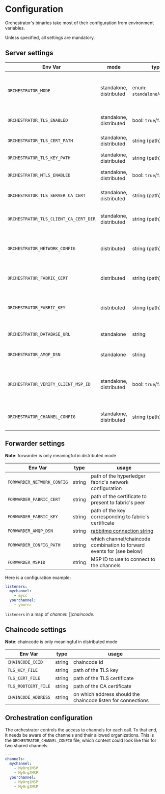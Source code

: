 # Configuration

Orchestrator's binaries take most of their configuration from environment variables.

Unless specified, all settings are mandatory.

## Server settings

| Env Var                               | mode                    | type                           | usage                                                                                                |
|---------------------------------------|-------------------------|--------------------------------|------------------------------------------------------------------------------------------------------|
| `ORCHESTRATOR_MODE`                   | standalone, distributed | enum: `standalone`/`chaincode` | specify in which mode to run the orchestrator (defaults to `standalone`)                             |
| `ORCHESTRATOR_TLS_ENABLED`            | standalone, distributed | bool: `true`/`false`           | whether to add TLS on transport                                                                      |
| `ORCHESTRATOR_TLS_CERT_PATH`          | standalone, distributed | string (path)                  | path of the certificate to use                                                                       |
| `ORCHESTRATOR_TLS_KEY_PATH`           | standalone, distributed | string (path)                  | path of the key to use                                                                               |
| `ORCHESTRATOR_MTLS_ENABLED`           | standalone, distributed | bool: `true`/`false`           | whether to enable mutual TLS                                                                         |
| `ORCHESTRATOR_TLS_SERVER_CA_CERT`     | standalone, distributed | string (path)                  | path of the CA certificate to use                                                                    |
| `ORCHESTRATOR_TLS_CLIENT_CA_CERT_DIR` | standalone, distributed | string (path)                  | directory containing CA certificates of the client                                                   |
| `ORCHESTRATOR_NETWORK_CONFIG`         | distributed             | string (path)                  | path of the hyperledger fabric's network configuration                                               |
| `ORCHESTRATOR_FABRIC_CERT`            | distributed             | string (path)                  | path of the certificate to present to fabric's peer                                                  |
| `ORCHESTRATOR_FABRIC_KEY`             | distributed             | string (path)                  | path of the key corresponding to fabric's certificate                                                |
| `ORCHESTRATOR_DATABASE_URL`           | standalone              | string                         | [postgresql connection string](http://www.postgresql.cn/docs/13/libpq-connect.html#LIBPQ-CONNSTRING) |
| `ORCHESTRATOR_AMQP_DSN`               | standalone              | string                         | [rabbitmq connection string](https://www.rabbitmq.com/uri-spec.html)                                 |
| `ORCHESTRATOR_VERIFY_CLIENT_MSP_ID`   | standalone, distributed | bool: `true`/`false`           | whether to check that client certificate matches the MSPID header                                    |
| `ORCHESTRATOR_CHANNEL_CONFIG`         | standalone, distributed | string (path)                  | where to find the [application configuration](#orchestration-configuration)                          |

## Forwarder settings

**Note**: forwarder is only meaningful in distributed mode

| Env Var                    | type   | usage                                                                 |
|----------------------------|--------|-----------------------------------------------------------------------|
| `FORWARDER_NETWORK_CONFIG` | string | path of the hyperledger fabric's network configuration                |
| `FORWARDER_FABRIC_CERT`    | string | path of the certificate to present to fabric's peer                   |
| `FORWARDER_FABRIC_KEY`     | string | path of the key corresponding to fabric's certificate                 |
| `FORWARDER_AMQP_DSN`       | string | [rabbitmq connection string](https://www.rabbitmq.com/uri-spec.html)  |
| `FORWARDER_CONFIG_PATH`    | string | which channel/chaincode combination to forward events for (see below) |
| `FORWARDER_MSPID`          | string | MSP ID to use to connect to the channels                              |

Here is a configuration example:
```yaml
listeners:
  mychannel:
    - mycc
  yourchannel:
    - yourcc
```

`listeners` in a map of *channel*: []*chaincode*.

## Chaincode settings

**Note**: chaincode is only meaningful in distributed mode

| Env Var             | type   | usage                                                        |
|---------------------|--------|--------------------------------------------------------------|
| `CHAINCODE_CCID`    | string | chaincode id                                                 |
| `TLS_KEY_FILE`      | string | path of the TLS key                                          |
| `TLS_CERT_FILE`     | string | path of the TLS certificate                                  |
| `TLS_ROOTCERT_FILE` | string | path of the CA certificate                                   |
| `CHAINCODE_ADDRESS` | string | on which address should the chaincode listen for connections |

## Orchestration configuration

The orchestrator controls the access to channels for each call.
To that end, it needs be aware of the channels and their allowed organizations.
This is the `ORCHESTRATOR_CHANNEL_CONFIG` file, which content could look like this for two shared channels:

```yml
---
channels:
  mychannel:
    - MyOrg1MSP
    - MyOrg2MSP
  yourchannel:
    - MyOrg1MSP
    - MyOrg2MSP
```
